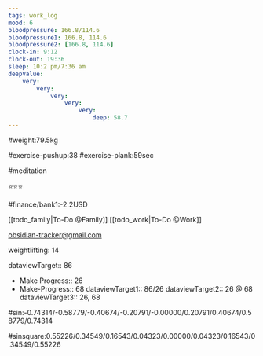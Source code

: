 ```yaml
---
tags: work_log
mood: 6
bloodpressure: 166.8/114.6
bloodpressure1: 166.8, 114.6
bloodpressure2: [166.8, 114.6]
clock-in: 9:12
clock-out: 19:36
sleep: 10:2 pm/7:36 am
deepValue: 
    very: 
        very: 
            very: 
                very: 
                    very: 
                        deep: 58.7
---
```


#weight:79.5kg

#exercise-pushup:38
#exercise-plank:59sec

#meditation

⭐⭐⭐


#finance/bank1:-2.2USD

[[todo_family|To-Do @Family]]
[[todo_work|To-Do @Work]]

obsidian-tracker@gmail.com

weightlifting: 14

dataviewTarget:: 86
- Make Progress:: 26
- Make-Progress:: 68
dataviewTarget1:: 86/26
dataviewTarget2:: 26 @ 68
dataviewTarget3:: 26, 68

#sin:-0.74314/-0.58779/-0.40674/-0.20791/-0.00000/0.20791/0.40674/0.58779/0.74314

#sinsquare:0.55226/0.34549/0.16543/0.04323/0.00000/0.04323/0.16543/0.34549/0.55226

